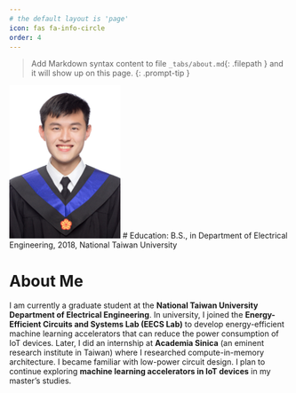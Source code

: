 ```yaml
---
# the default layout is 'page'
icon: fas fa-info-circle
order: 4
---
```


> Add Markdown syntax content to file `_tabs/about.md`{: .filepath } and it will show up on this page.
{: .prompt-tip }
<img src="pic/2_inch.jpg" alt="drawing" width="200"/>
# Education:
B.S.,  in Department of Electrical Engineering, 2018, National Taiwan University

# About Me

I am currently a graduate student at the **National Taiwan University Department of Electrical Engineering**. In university, I joined the **Energy-Efficient Circuits and Systems Lab (EECS Lab)** to develop energy-efficient machine learning accelerators that can reduce the power consumption of IoT devices. Later, I did an internship at **Academia Sinica** (an eminent research institute in Taiwan) where I researched compute-in-memory architecture. I became familiar with low-power circuit design. I plan to continue exploring **machine learning accelerators in IoT devices** in my master’s studies.
